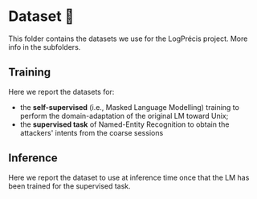 # Dataset 💾

This folder contains the datasets we use for the LogPrécis project. More info in the subfolders.

## Training

Here we report the datasets for:

- the **self-supervised** (i.e., Masked Language Modelling) training to perform the domain-adaptation of the original LM toward Unix;
- the **supervised task** of Named-Entity Recognition to obtain the attackers' intents from the coarse sessions

## Inference

Here we report the dataset to use at inference time once that the LM has been trained for the supervised task.
